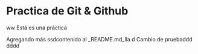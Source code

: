 # Practica de Git & Github
ww
Está es una práctica

Agregando más ssdcontenido al _README.md_lla
d
Cambio de pruebaddd
dddd
